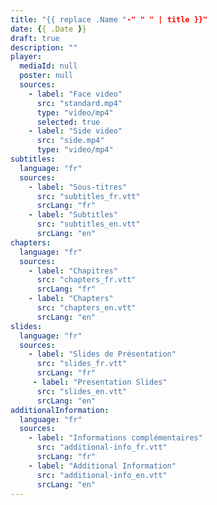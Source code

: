 ```yaml
---
title: "{{ replace .Name "-" " " | title }}"
date: {{ .Date }}
draft: true
description: ""
player:
  mediaId: null
  poster: null
  sources:
    - label: "Face video"
      src: "standard.mp4"
      type: "video/mp4"
      selected: true
    - label: "Side video"
      src: "side.mp4"
      type: "video/mp4"
subtitles:
  language: "fr"
  sources:
    - label: "Sous-titres"
      src: "subtitles_fr.vtt"
      srcLang: "fr"
    - label: "Subtitles"
      src: "subtitles_en.vtt"
      srcLang: "en"
chapters:
  language: "fr"
  sources:
    - label: "Chapitres"
      src: "chapters_fr.vtt"
      srcLang: "fr"
    - label: "Chapters"
      src: "chapters_en.vtt"
      srcLang: "en"
slides:
  language: "fr"
  sources:
    - label: "Slides de Présentation"
      src: "slides_fr.vtt"
      srcLang: "fr"
     - label: "Presentation Slides"
      src: "slides_en.vtt"
      srcLang: "en"
additionalInformation:
  language: "fr"
  sources:
    - label: "Informations complémentaires"
      src: "additional-info_fr.vtt"
      srcLang: "fr"
    - label: "Additional Information"
      src: "additional-info_en.vtt"
      srcLang: "en"
---
```

